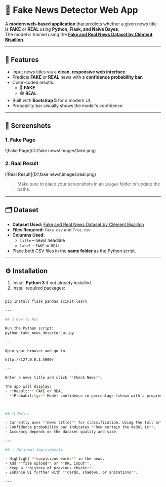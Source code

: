 # 📰 Fake News Detector Web App

A **modern web-based application** that predicts whether a given news title is **FAKE** or **REAL** using **Python, Flask, and Naive Bayes**.  
The model is trained using the **[Fake and Real News Dataset by Clément Bisaillon](https://www.kaggle.com/datasets/clmentbisaillon/fake-and-real-news-dataset)**.

---

## 🎯 Features

- Input news titles via a **clean, responsive web interface**.
- Predicts **FAKE** or **REAL** news with a **confidence probability bar**.
- Color-coded results:
  - 🔴 **FAKE**
  - 🟢 **REAL**
- Built with **Bootstrap 5** for a modern UI.
- Probability bar visually shows the model's confidence.

---

## 📸 Screenshots

### **1. Fake Page**
![Fake Page](D:\fake news\images\fake.png)

### **2. Raal Result**
![Real Result](D:\fake news\images\real.png)

> Make sure to place your screenshots in an `images` folder or update the paths.

---

## 🗂 Dataset

- **Dataset Used:** [Fake and Real News Dataset by Clément Bisaillon](https://www.kaggle.com/datasets/clmentbisaillon/fake-and-real-news-dataset)  
- **Files Required:** `Fake.csv` and `True.csv`  
- **Columns Used:** 
  - `title` – news headline  
  - `label` – `FAKE` or `REAL`  
- Place both CSV files in the **same folder** as the Python script.

---

## ⚙️ Installation

1. Install **Python 3** if not already installed.  
2. Install required packages:

```bash

pip install flask pandas scikit-learn

---

## 🚀 How to Run

Run the Python script: 
python fake_news_detector_ui.py

---

Open your browser and go to:

http://127.0.0.1:5000/

---

Enter a news title and click **Check News**.  

The app will display:
- **Result:** FAKE or REAL  
- **Probability:** Model confidence in percentage (shown with a progress bar)

---

## 🔍 Notes

- Currently uses **news titles** for classification. Using the full article text may improve accuracy.  
- Confidence probability bar indicates **how certain the model is**.  
- Accuracy depends on the dataset quality and size.  

---

## 💡 Optional Improvements

- Highlight **suspicious words** in the news.  
- Add **file upload** or **URL input**.  
- Keep a **history of previous checks**.  
- Enhance UI further with **cards, shadows, or animations**.

---



